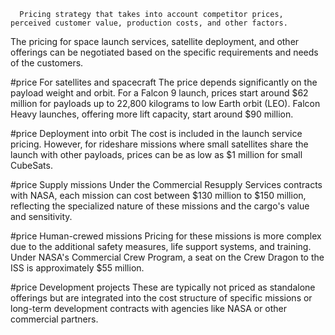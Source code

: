      Pricing strategy that takes into account competitor prices, perceived customer value, production costs, and other factors.
The pricing for space launch services, satellite deployment, and other offerings can be negotiated based on the specific requirements and needs of the customers.

#price For satellites and spacecraft
The price depends significantly on the payload weight and orbit. For a Falcon 9 launch, prices start around $62 million for payloads up to 22,800 kilograms to low Earth orbit (LEO). Falcon Heavy launches, offering more lift capacity, start around $90 million.

#price Deployment into orbit
The cost is included in the launch service pricing. However, for rideshare missions where small satellites share the launch with other payloads, prices can be as low as $1 million for small CubeSats.

#price Supply missions
Under the Commercial Resupply Services contracts with NASA, each mission can cost between $130 million to $150 million, reflecting the specialized nature of these missions and the cargo's value and sensitivity.

#price Human-crewed missions
Pricing for these missions is more complex due to the additional safety measures, life support systems, and training. Under NASA's Commercial Crew Program, a seat on the Crew Dragon to the ISS is approximately $55 million.

#price Development projects
These are typically not priced as standalone offerings but are integrated into the cost structure of specific missions or long-term development contracts with agencies like NASA or other commercial partners.

